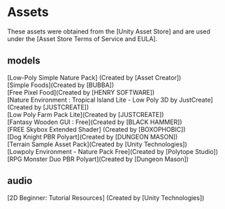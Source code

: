# Assets
These assets were obtained from the [Unity Asset Store] and are used under the [Asset Store Terms of Service and EULA].<br>
## models
 [Low-Poly Simple Nature Pack] (Created by [Asset Creator])<br>
 [Simple Foods](Created by [BUBBA])<br>
 [Free Pixel Food](Created by [HENRY SOFTWARE])<br>
 [Nature Environment : Tropical Island Lite - Low Poly 3D by JustCreate] (Created by [JUSTCREATE])<br>
 [Low Poly Farm Pack Lite](Created by [JUSTCREATE])<br>
 [Fantasy Wooden GUI : Free](Created by [BLACK HAMMER])<br>
 [FREE Skybox Extended Shader] (Created by [BOXOPHOBIC])<br>
 [Dog Knight PBR Polyart](Created by [DUNGEON MASON])<br>
 [Terrain Sample Asset Pack](Created by [Unity Technologies])<br>
 [Lowpoly Environment - Nature Pack Free](Created by [Polytope Studio])<br>
 [RPG Monster Duo PBR Polyart](Created by [Dungeon Mason])<br>

## audio 
 [2D Beginner: Tutorial Resources] (Created by [Unity Technologies])<br>


